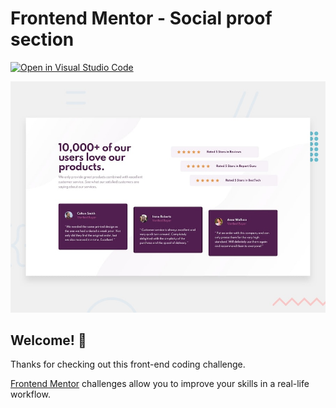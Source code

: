# Frontend Mentor - Social proof section

[![Open in Visual Studio Code](https://open.vscode.dev/badges/open-in-vscode.svg)](https://open.vscode.dev/codingwolf-at/social-proof-section)

![Design preview for the Social proof section coding challenge](./design/desktop-preview.jpg)

## Welcome! 👋

Thanks for checking out this front-end coding challenge.

[Frontend Mentor](https://www.frontendmentor.io) challenges allow you to improve your skills in a real-life workflow.

